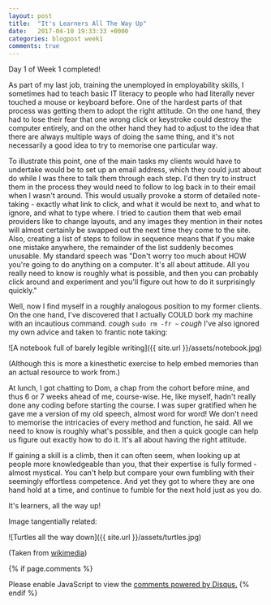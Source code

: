 ```yaml
---
layout: post
title:  "It's Learners All The Way Up"
date:   2017-04-10 19:33:33 +0000
categories: blogpost week1
comments: true
---
```

Day 1 of Week 1 completed!

As part of my last job, training the unemployed in employability skills, I sometimes had to teach basic IT literacy to people who had literally never touched a mouse or keyboard before. One of the hardest parts of that process was getting them to adopt the right attitude. On the one hand, they had to lose their fear that one wrong click or keystroke could destroy the computer entirely, and on the other hand they had to adjust to the idea that there are always multiple ways of doing the same thing, and it's not necessarily a good idea to try to memorise one particular way.

To illustrate this point, one of the main tasks my clients would have to undertake would be to set up an email address, which they could just about do while I was there to talk them through each step. I'd then try to instruct them in the process they would need to follow to log back in to their email when I wasn't around. This would usually provoke a storm of detailed note-taking - exactly what link to click, and what it would be next to, and what to ignore, and what to type where. I tried to caution them that web email providers like to change layouts, and any images they mention in their notes will almost certainly be swapped out the next time they come to the site. Also, creating a list of steps to follow in sequence means that if you make one mistake anywhere, the remainder of the list suddenly becomes unusable. My standard speech was "Don't worry too much about HOW you're going to do anything on a computer. It's all about attitude. All you really need to know is roughly what is possible, and then you can probably click around and experiment and you'll figure out how to do it surprisingly quickly."

Well, now I find myself in a roughly analogous position to my former clients. On the one hand, I've discovered that I actually COULD bork my machine with an incautious command. *cough* `sudo rm -fr ~` *cough* I've also ignored my own advice and taken to frantic note taking:

![A notebook full of barely legible writing]({{ site.url }}/assets/notebook.jpg)

(Although this is more a kinesthetic exercise to help embed memories than an actual resource to work from.)

At lunch, I got chatting to Dom, a chap from the cohort before mine, and thus 6 or 7 weeks ahead of me, course-wise. He, like myself, hadn't really done any coding before starting the course. I was super gratified when he gave me a version of my old speech, almost word for word! We don't need to memorise the intricacies of every method and function, he said. All we need to know is roughly what's possible, and then a quick google can help us figure out exactly how to do it. It's all about having the right attitude.

If gaining a skill is a climb, then it can often seem, when looking up at people more knowledgeable than you, that their expertise is fully formed - almost mystical. You can't help but compare your own fumbling with their seemingly effortless competence. And yet they got to where they are one hand hold at a time, and continue to fumble for the next hold just as you do.

It's learners, all the way up!

Image tangentially related:

![Turtles all the way down]({{ site.url }}/assets/turtles.jpg)

(Taken from [wikimedia](https://commons.wikimedia.org/wiki/File:Turtles_all_the_way_down.png))

{% if page.comments %} <div id="disqus_thread"></div>
<script>

/**
*  RECOMMENDED CONFIGURATION VARIABLES: EDIT AND UNCOMMENT THE SECTION BELOW TO INSERT DYNAMIC VALUES FROM YOUR PLATFORM OR CMS.
*  LEARN WHY DEFINING THESE VARIABLES IS IMPORTANT: https://disqus.com/admin/universalcode/#configuration-variables*/
/*
var disqus_config = function () {
this.page.url = PAGE_URL;  // Replace PAGE_URL with your page's canonical URL variable
this.page.identifier = PAGE_IDENTIFIER; // Replace PAGE_IDENTIFIER with your page's unique identifier variable
};
*/
(function() { // DON'T EDIT BELOW THIS LINE
var d = document, s = d.createElement('script');
s.src = 'https://futuremorlock.disqus.com/embed.js';
s.setAttribute('data-timestamp', +new Date());
(d.head || d.body).appendChild(s);
})();
</script>
<noscript>Please enable JavaScript to view the <a href="https://disqus.com/?ref_noscript">comments powered by Disqus.</a></noscript> {% endif %}
